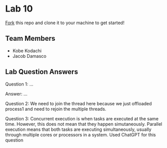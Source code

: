 # Lab 10
[Fork](https://docs.github.com/en/get-started/quickstart/fork-a-repo) this repo and clone it to your machine to get started!

## Team Members
- Kobe Kodachi
- Jacob Damasco

## Lab Question Answers

Question 1: ...

Answer: ...

Question 2: We need to join the thread here because we just offloaded process1 and need to rejoin the multiple threads.

Question 3: Concurrent execution is when tasks are executed at the same time. However, this does not mean that they happen simutaneously. Parallel execution means that both tasks are executing simultaneously, usually through multiple cores or processors in a system. Used ChatGPT for this question
